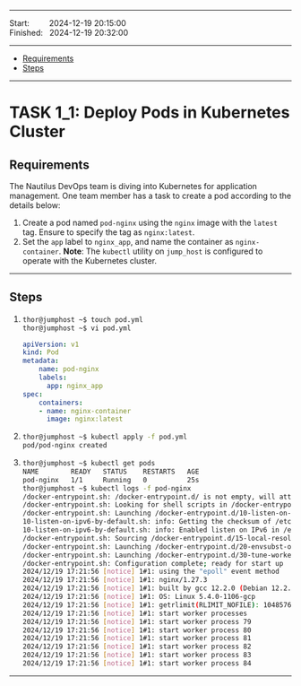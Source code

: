 ------------------------------

Start: &nbsp;&nbsp;&nbsp;&nbsp;&nbsp;&nbsp;&nbsp;&nbsp;2024-12-19 20:15:00  
Finished: &nbsp;&nbsp;2024-12-19 20:32:00  

------------------------------

- [Requirements](#requirements)
- [Steps](#steps)

------------------------------

# TASK 1_1: Deploy Pods in Kubernetes Cluster

## Requirements

The Nautilus DevOps team is diving into Kubernetes for application management.
One team member has a task to create a pod according to the details below:

1. Create a pod named `pod-nginx` using the `nginx` image with the `latest` tag. Ensure to specify the tag as `nginx:latest`.
2. Set the `app` label to `nginx_app`, and name the container as `nginx-container`.
**Note**: The `kubectl` utility on `jump_host` is configured to operate with the Kubernetes cluster.

------------------------------

## Steps

1) ```bash
   thor@jumphost ~$ touch pod.yml
   thor@jumphost ~$ vi pod.yml
   ```
   ```yaml
   apiVersion: v1
   kind: Pod
   metadata:
       name: pod-nginx
       labels:
         app: nginx_app
   spec:
       containers:
       - name: nginx-container
         image: nginx:latest
   ```
2) ```bash
   thor@jumphost ~$ kubectl apply -f pod.yml
   pod/pod-nginx created
   ```
3) ```bash
   thor@jumphost ~$ kubectl get pods
   NAME        READY   STATUS    RESTARTS   AGE
   pod-nginx   1/1     Running   0          25s
   thor@jumphost ~$ kubectl logs -f pod-nginx
   /docker-entrypoint.sh: /docker-entrypoint.d/ is not empty, will attempt to perform configuration
   /docker-entrypoint.sh: Looking for shell scripts in /docker-entrypoint.d/
   /docker-entrypoint.sh: Launching /docker-entrypoint.d/10-listen-on-ipv6-by-default.sh
   10-listen-on-ipv6-by-default.sh: info: Getting the checksum of /etc/nginx/conf.d/default.conf
   10-listen-on-ipv6-by-default.sh: info: Enabled listen on IPv6 in /etc/nginx/conf.d/default.conf
   /docker-entrypoint.sh: Sourcing /docker-entrypoint.d/15-local-resolvers.envsh
   /docker-entrypoint.sh: Launching /docker-entrypoint.d/20-envsubst-on-templates.sh
   /docker-entrypoint.sh: Launching /docker-entrypoint.d/30-tune-worker-processes.sh
   /docker-entrypoint.sh: Configuration complete; ready for start up
   2024/12/19 17:21:56 [notice] 1#1: using the "epoll" event method
   2024/12/19 17:21:56 [notice] 1#1: nginx/1.27.3
   2024/12/19 17:21:56 [notice] 1#1: built by gcc 12.2.0 (Debian 12.2.0-14) 
   2024/12/19 17:21:56 [notice] 1#1: OS: Linux 5.4.0-1106-gcp
   2024/12/19 17:21:56 [notice] 1#1: getrlimit(RLIMIT_NOFILE): 1048576:1048576
   2024/12/19 17:21:56 [notice] 1#1: start worker processes
   2024/12/19 17:21:56 [notice] 1#1: start worker process 79
   2024/12/19 17:21:56 [notice] 1#1: start worker process 80
   2024/12/19 17:21:56 [notice] 1#1: start worker process 81
   2024/12/19 17:21:56 [notice] 1#1: start worker process 82
   2024/12/19 17:21:56 [notice] 1#1: start worker process 83
   2024/12/19 17:21:56 [notice] 1#1: start worker process 84
   ```
[//]: # ( You have successfully completed the challenge.Results have been saved. Ref ID:64072040741b204d59fbe9d6 )

------------------------------

